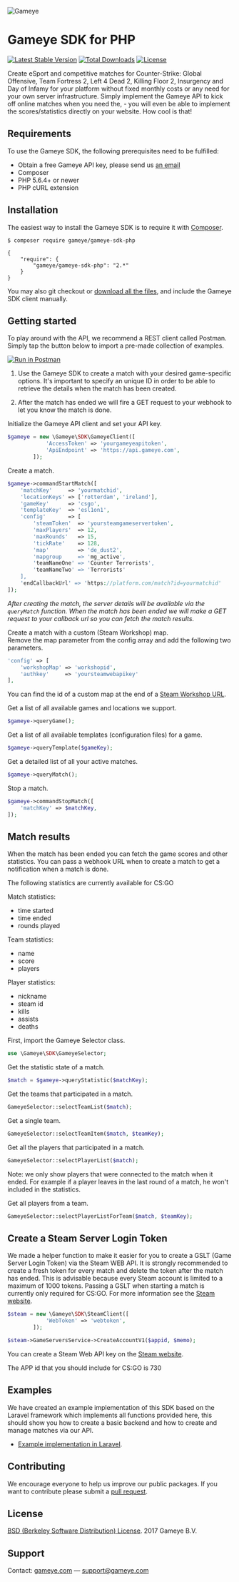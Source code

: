 ![Gameye](https://gameye.com/img/logo_blue.png)

# Gameye SDK for PHP #

[![Latest Stable Version](https://poser.pugx.org/Gameye/gameye-sdk-php/v/stable)](https://packagist.org/packages/gameye/gameye-sdk-php)
[![Total Downloads](https://poser.pugx.org/Gameye/gameye-sdk-php/downloads)](https://packagist.org/packages/gameye/gameye-sdk-php)
[![License](https://poser.pugx.org/gameye/gameye-sdk-php/license)](https://packagist.org/packages/gameye/gameye-sdk-php)

Create eSport and competitive matches for Counter-Strike: Global Offensive, Team Fortress 2, Left 4 Dead 2, Killing Floor 2, Insurgency and Day of Infamy for your platform without fixed monthly costs or any need for your own server infrastructure. Simply implement the Gameye API to kick off online matches when you need the, - you will even be able to implement the scores/statistics directly on your website. How cool is that!

## Requirements ##

To use the Gameye SDK, the following prerequisites need to be fulfilled:

+ Obtain a free Gameye API key, please send us [an email](mailto:support@gameye.com)
+ Composer
+ PHP 5.6.4+ or newer
+ PHP cURL extension

## Installation ##

The easiest way to install the Gameye SDK is to require it with [Composer](http://getcomposer.org/doc/00-intro.md).

    $ composer require gameye/gameye-sdk-php

    {
        "require": {
            "gameye/gameye-sdk-php": "2.*"
        }
    }

You may also git checkout or [download all the files](https://github.com/Gameye/gameye-sdk-php/archive/master.zip), and include the Gameye SDK client manually.

## Getting started ##

To play around with the API, we recommend a REST client called Postman. Simply tap the button below to import a pre-made collection of examples.

[![Run in Postman](https://run.pstmn.io/button.svg)](https://app.getpostman.com/run-collection/5b09c19acdd27530e455)

1. Use the Gameye SDK to create a match with your desired game-specific options. It's important to specify an unique ID in order to be able to retrieve the details when the match has been created.

2. After the match has ended we will fire a GET request to your webhook to let you know the match is done.

Initialize the Gameye API client and set your API key.

```php
$gameye = new \Gameye\SDK\GameyeClient([
            'AccessToken' => 'yourgameyeapitoken',
            'ApiEndpoint' => 'https://api.gameye.com',
        ]);
```

Create a match.

```php
$gameye->commandStartMatch([
    'matchKey'     => 'yourmatchid',
    'locationKeys' => ['rotterdam', 'ireland'],
    'gameKey'      => 'csgo',
    'templateKey'  => 'esl1on1',
    'config'       => [
        'steamToken'  => 'yoursteamgameservertoken',
        'maxPlayers'  => 12,
        'maxRounds'   => 15,
        'tickRate'    => 128,
        'map'         => 'de_dust2',
        'mapgroup     => 'mg_active',
        'teamNameOne' => 'Counter Terrorists',
        'teamNameTwo' => 'Terrorists'
    ],
    'endCallbackUrl' => 'https://platform.com/match?id=yourmatchid'
]);
```

_After creating the match, the server details will be available via the `queryMatch` function._
_When the match has been ended we will make a GET request to your callback url so you can fetch the match results._

Create a match with a custom (Steam Workshop) map.  
Remove the map parameter from the config array and add the following two parameters.  


```php
'config' => [
    'workshopMap' => 'workshopid',
    'authkey'     => 'yoursteamwebapikey'
],
```
You can find the id of a custom map at the end of a [Steam Workshop URL](https://steamcommunity.com/workshop/browse/?appid=730).

Get a list of all available games and locations we support.
```php
$gameye->queryGame();
```

Get a list of all available templates (configuration files) for a game.
```php
$gameye->queryTemplate($gameKey);
```

Get a detailed list of all your active matches.
```php
$gameye->queryMatch();
```

Stop a match.
```php
$gameye->commandStopMatch([
    'matchKey' => $matchKey,
]);
```

## Match results ##

When the match has been ended you can fetch the game scores and other statistics. You can pass a webhook URL when to create a match to get a notification when a match is done.

The following statistics are currently available for CS:GO

Match statistics:
- time started
- time ended
- rounds played

Team statistics:
- name
- score
- players

Player statistics:
- nickname
- steam id
- kills
- assists
- deaths

First, import the Gameye Selector class.

```php
use \Gameye\SDK\GameyeSelector;
```

Get the statistic state of a match.

```php
$match = $gameye->queryStatistic($matchKey);
```

Get the teams that participated in a match.

```php
GameyeSelector::selectTeamList($match);
```

Get a single team.

```php
GameyeSelector::selectTeamItem($match, $teamKey);
```

Get all the players that participated in a match.

```php
GameyeSelector::selectPlayerList($match);
```
Note: we only show players that were connected to the match when it ended. For example if a player leaves in the last round of a match, he won't included in the statistics.

Get all players from a team.

```php
GameyeSelector::selectPlayerListForTeam($match, $teamKey);
```

## Create a Steam Server Login Token ##

We made a helper function to make it easier for you to create a GSLT (Game Server Login Token) via the Steam WEB API. It is strongly recommended to create a fresh token for every match and delete the token after the match has ended. This is advisable because every Steam account is limited to a maximum of 1000 tokens. Passing a GSLT when starting a match is currently only required for CS:GO. For more information see the [Steam website](https://steamcommunity.com/dev/managegameservers).

```php
$steam = new \Gameye\SDK\SteamClient([
            'WebToken' => 'webtoken',
        ]);

$steam->GameServersService->CreateAccountV1($appid, $memo);
```
You can create a Steam Web API key on the [Steam website](https://steamcommunity.com/dev/apikey).

The APP id that you should include for CS:GO is 730


## Examples ##

We have created an example implementation of this SDK based on the Laravel framework which implements all functions provided here, this should show you how to create a basic backend and how to create and manage matches via our API.

+ [Example implementation in Laravel](https://github.com/Gameye/gameye-sdk-example-laravel).

## Contributing ##
We encourage everyone to help us improve our public packages. If you want to contribute please submit a [pull request](https://github.com/Gameye/gameye-sdk-php/pulls).

## License ##
[BSD (Berkeley Software Distribution) License](https://opensource.org/licenses/bsd-license.php). 2017 Gameye B.V.

## Support ##
Contact: [gameye.com](https://gameye.com) — support@gameye.com
